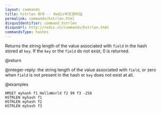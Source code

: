 ```yaml
---
layout: commands
title: hstrlen 命令 -- Redis中文资料站
permalink: commands/hstrlen.html
disqusIdentifier: command_hstrlen
disqusUrl: http://redis.cn/commands/hstrlen.html
commandsType: hashes
---
```


Returns the string length of the value associated with `field` in the hash stored at `key`. If the `key` or the `field` do not exist, 0 is returned.

@return

@integer-reply: the string length of the value associated with `field`, or zero when `field` is not present in the hash or `key` does not exist at all.

@examples

```cli
HMSET myhash f1 HelloWorld f2 99 f3 -256
HSTRLEN myhash f1
HSTRLEN myhash f2
HSTRLEN myhash f3
```
